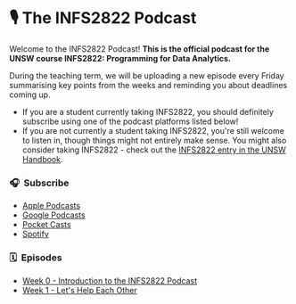 # 🎙&nbsp;The INFS2822 Podcast

Welcome to the INFS2822 Podcast! **This is the official podcast for the UNSW course INFS2822: Programming for Data Analytics.**

During the teaching term, we will be uploading a new episode every Friday summarising key points from the weeks and reminding you about deadlines coming up.

- If you are a student currently taking INFS2822, you should definitely subscribe using one of the podcast platforms listed below!
- If you are not currently a student taking INFS2822, you're still welcome to listen in, though things might not entirely make sense. You might also consider taking INFS2822 - check out the [INFS2822 entry in the UNSW Handbook](https://www.handbook.unsw.edu.au/undergraduate/courses/2020/INFS2822).

### 🎧&nbsp;&nbsp;Subscribe

- [Apple Podcasts](https://podcasts.apple.com/au/podcast/the-infs2822-podcast/id1529847359)
- [Google Podcasts](https://podcasts.google.com/feed/aHR0cHM6Ly9ibGFpcncuZ2l0aHViLmlvL2luZnMyODIycG9kY2FzdC9wb2RjYXN0LWFzc2V0cy9mZWVkLW1wMy54bWw)
- [Pocket Casts](https://pca.st/1clduqrv)
- [Spotify](https://open.spotify.com/show/1jP755mIuk33fiRy5wvaif?si=fB-cc0wYSBmWVewhxxhBiQ)

### 🗓&nbsp;&nbsp;Episodes

- [Week 0 - Introduction to the INFS2822 Podcast](episode/0)
- [Week 1 - Let's Help Each Other](episode/1)

